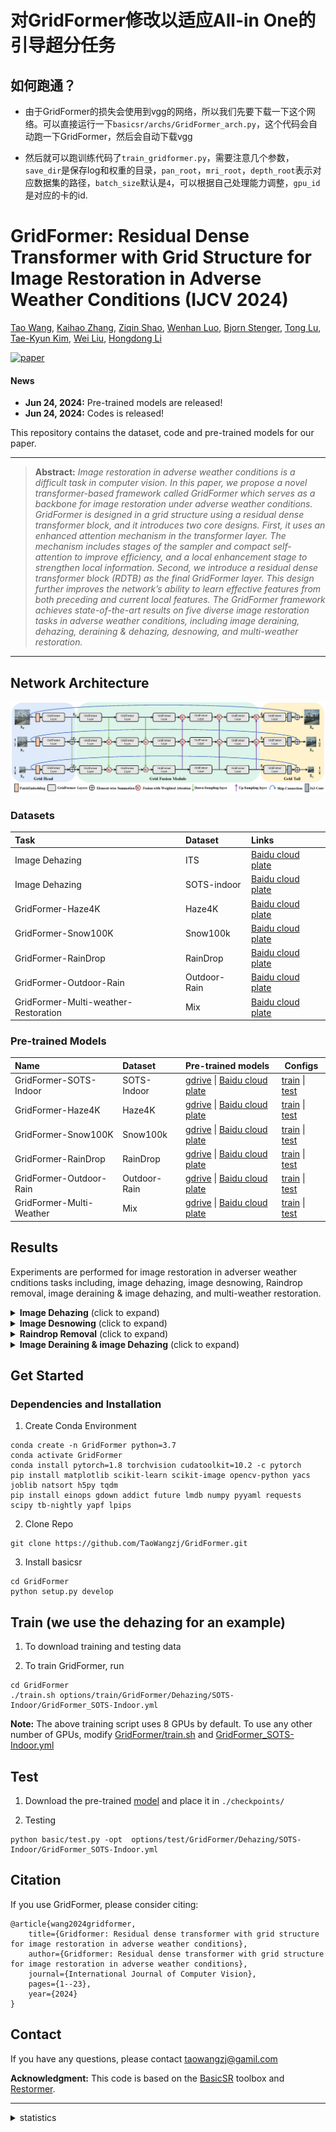 # 对GridFormer修改以适应All-in One的引导超分任务

## 如何跑通？

* 由于GridFormer的损失会使用到vgg的网络，所以我们先要下载一下这个网络。可以直接运行一下`basicsr/archs/GridFormer_arch.py`，这个代码会自动跑一下GridFormer，然后会自动下载vgg

* 然后就可以跑训练代码了`train_gridformer.py`，需要注意几个参数，`save_dir`是保存log和权重的目录，`pan_root`，`mri_root`，`depth_root`表示对应数据集的路径，`batch_size`默认是`4`，可以根据自己处理能力调整，`gpu_id`是对应的卡的id.


# GridFormer: Residual Dense Transformer with Grid Structure for Image Restoration in Adverse Weather Conditions (IJCV 2024)

[Tao Wang](https://scholar.google.com/citations?user=TsDufoMAAAAJ&hl=en), [Kaihao Zhang](https://scholar.google.com/citations?user=eqwDXdMAAAAJ&hl=en), [Ziqin Shao](), [Wenhan Luo](https://scholar.google.com/citations?user=g20Q12MAAAAJ&hl=en), [Bjorn Stenger](https://scholar.google.com/citations?user=plhjgHUAAAAJ&hl=en), [Tong Lu](https://cs.nju.edu.cn/lutong/index.htm),
[Tae-Kyun Kim](https://scholar.google.com.hk/citations?user=j2WcLecAAAAJ&hl=zh-CN),
[Wei Liu](https://scholar.google.com/citations?user=AjxoEpIAAAAJ&hl=en),
[Hongdong Li](https://scholar.google.com.hk/citations?user=Mq89JAcAAAAJ&hl=zh-CN)


[![paper](https://img.shields.io/badge/arXiv-Paper-<COLOR>.svg)](https://arxiv.org/pdf/2305.17863)





#### News
- **Jun 24, 2024:** Pre-trained models are released!
- **Jun 24, 2024:** Codes is released!

This repository contains the dataset, code and pre-trained models for our paper.

<hr />

> **Abstract:** *Image restoration in adverse weather conditions is a difficult task in computer vision. In this paper, we propose a novel transformer-based framework called GridFormer which serves as a backbone for image restoration under adverse weather conditions. GridFormer is designed in a grid structure using a residual dense transformer block, and it introduces two core designs. First, it uses an enhanced attention mechanism in the transformer layer. The mechanism includes stages of the sampler and compact self-attention to improve efficiency, and a local enhancement stage to strengthen local information. Second, we introduce a residual dense transformer block (RDTB) as the final GridFormer layer. This design further improves the network’s ability to learn effective features from both preceding and current local features. The GridFormer framework achieves state-of-the-art results on five diverse image restoration tasks in adverse weather conditions, including image deraining, dehazing, deraining & dehazing, desnowing, and multi-weather restoration.* 
<hr />

## Network Architecture
![](images/GridFormer.png)

### Datasets

| Task | Dataset| Links |
|:----|:----|:----|
|Image Dehazing| ITS |  [Baidu cloud plate](https://pan.baidu.com/s/1MDeL3O8qfDuBp3ItOsGlbA?pwd=65h2)|
|Image Dehazing| SOTS-indoor |  [Baidu cloud plate](https://pan.baidu.com/s/1Ezik5nUv4TwbIs2NTWutgg?pwd=yx6c)|
|GridFormer-Haze4K|Haze4K|[Baidu cloud plate](https://pan.baidu.com/s/1dfBsL76stv5PWgJD864YLw?pwd=683z)|
|GridFormer-Snow100K|Snow100k| [Baidu cloud plate](https://pan.baidu.com/s/1qLQViQAhlIaD5EqhHPNRqg?pwd=m2vf)|
|GridFormer-RainDrop|RainDrop|[Baidu cloud plate](https://pan.baidu.com/s/1cmQdSO-l0VmJ_Rueybk0UQ?pwd=fe86)|
|GridFormer-Outdoor-Rain|Outdoor-Rain| [Baidu cloud plate](https://pan.baidu.com/s/1VE4e7C1M4nFnqaqZp_4ayg?pwd=5gb7)|
|GridFormer-Multi-weather-Restoration|Mix|[Baidu cloud plate](https://pan.baidu.com/s/1CpfxSyRo3dJVQG81EpENHQ?pwd=1jua)|


### Pre-trained Models
| Name | Dataset| Pre-trained models | Configs |
|:----|:----|:----|-----|
|GridFormer-SOTS-Indoor|SOTS-Indoor|[gdrive](https://drive.google.com/drive/folders/18OnOUkwfbpltn_i384z62m0cwrnHsnHL?usp=sharing)  \|  [Baidu cloud plate](https://pan.baidu.com/s/1-kCOBnsIbBJMFdpCfiUYvA?pwd=5bls)|[train](./options/train/GridFormer/Dehazing/SOTS-Indoor/GridFormer_SOTS-Indoor.yml) \| [test](./options/test/GridFormer/Dehazing/SOTS-Indoor/GridFormer_SOTS-Indoor.yml)|
|GridFormer-Haze4K|Haze4K|[gdrive](https://drive.google.com/drive/folders/1TPDn9_5Lww7OWKf_zq0s1OpIRjfWm5mS?usp=sharing)  \|  [Baidu cloud plate](https://pan.baidu.com/s/1xJ8dG3xeaXSWvJhIjCReDQ?pwd=xet5)|[train](./options/train/GridFormer/Dehazing/Haze4K/GridFormer_Haze4K.yml) \| [test](./options/test/GridFormer/Dehazing/Haze4K/GridFormer_Haze4K.yml)|
|GridFormer-Snow100K|Snow100k|[gdrive](https://drive.google.com/drive/folders/18EANFEjoerJsOaVpCIeMxiJ29P3CFODi?usp=sharing)  \|  [Baidu cloud plate](https://pan.baidu.com/s/1hSuBWnfgZAtDibt5TJDkvg?pwd=pgxy )|[train](./options/train/GridFormer/Desnowing/GridFormer_Snow100K.yml) \| [test](./options/test/GridFormer/Desonwing/GridFormer_Snow100K.yml)|
|GridFormer-RainDrop|RainDrop|[gdrive](https://drive.google.com/drive/folders/1nRLw354icekUQRFRpVidVrrVeHAxLpzI?usp=sharing)  \|  [Baidu cloud plate](https://pan.baidu.com/s/1HaJV-utd5D3xrV8XYX5khA?pwd=7d1w)|[train](./options/train/GridFormer/Raindrop_Removal/GridFormer_RainDrop.yml) \| [test](./options/test/GridFormer/Raindrop_Removal/GridFormer_RainDrop.yml)|
|GridFormer-Outdoor-Rain|Outdoor-Rain|[gdrive](https://drive.google.com/drive/folders/14XEcTU_dAawCZglHLVjF4yFdbGuLbc4z?usp=sharing)  \|  [Baidu cloud plate](https://pan.baidu.com/s/1oBr8DrKlNrLOzRJHdKS05w?pwd=lszg)|[train](./options/train/GridFormer/Dehazing&Deraining/GridFormer_Outdoor-Rain.yml) \| [test](./options/test/GridFormer/Dehazing&Deraining/GridFormer_Outdoor-Rain.yml)|
|GridFormer-Multi-Weather|Mix|[gdrive](https://drive.google.com/drive/folders/1jLHWQwzUMb6rOmZ4S0vnIBnxfmh7sf4Z?usp=sharing)  \|  [Baidu cloud plate](https://pan.baidu.com/s/1T0lc2LFc-OJCkFFms5h3Tg?pwd=xjr3)|[train](./options/train/GridFormer/Multi_weather_Restoration/GridFormer_mixed.yml) \| [test](./options/test/GridFormer/Multi_weather_Restoration/GridFormer_mixed.yml)|


## Results
Experiments are performed for image restoration in adverser weather cnditions tasks including, image dehazing, image desnowing, Raindrop removal, image deraining & image dehazing, and multi-weather restoration. 

<details>
<summary><strong>Image Dehazing</strong> (click to expand) </summary>

<p align="center"><img src = "images/table_dehazing.png"> </p>
</details>

<details>
<summary><strong>Image Desnowing</strong> (click to expand) </summary>

<p align="center"><img src = "images/table_desnowing.png"></p></details>

<details>
<summary><strong>Raindrop Removal</strong> (click to expand) </summary>


<img src = "images/table_raindrop_removal.png"> 
</details>


<details>
<summary><strong>Image Deraining & image Dehazing</strong> (click to expand) </summary>

<img src = "images/table_deraining&dehazing.png">
</details>

## Get Started
### Dependencies and Installation
1. Create Conda Environment 
```
conda create -n GridFormer python=3.7
conda activate GridFormer
conda install pytorch=1.8 torchvision cudatoolkit=10.2 -c pytorch
pip install matplotlib scikit-learn scikit-image opencv-python yacs joblib natsort h5py tqdm
pip install einops gdown addict future lmdb numpy pyyaml requests scipy tb-nightly yapf lpips
```
2. Clone Repo
```
git clone https://github.com/TaoWangzj/GridFormer.git
```

3. Install basicsr

```
cd GridFormer
python setup.py develop 
```


## Train (we use the dehazing for an example)

1. To download training and testing data


3. To train GridFormer, run
```
cd GridFormer
./train.sh options/train/GridFormer/Dehazing/SOTS-Indoor/GridFormer_SOTS-Indoor.yml
```
**Note:** The above training script uses 8 GPUs by default. To use any other number of GPUs, modify [GridFormer/train.sh](./train.sh) and [GridFormer_SOTS-Indoor.yml](./options/train/GridFormer/Dehazing/SOTS-Indoor/GridFormer_SOTS-Indoor.yml)


## Test

1. Download the pre-trained [model](https://drive.google.com/drive/folders/18OnOUkwfbpltn_i384z62m0cwrnHsnHL?usp=sharing) and place it in `./checkpoints/`

2. Testing
```
python basic/test.py -opt  options/test/GridFormer/Dehazing/SOTS-Indoor/GridFormer_SOTS-Indoor.yml
```

## Citation
If you use GridFormer, please consider citing:

    @article{wang2024gridformer,
        title={Gridformer: Residual dense transformer with grid structure for image restoration in adverse weather conditions}, 
        author={Gridformer: Residual dense transformer with grid structure for image restoration in adverse weather conditions},
        journal={International Journal of Computer Vision},
        pages={1--23},
        year={2024}
    }

## Contact
If you have any questions, please contact taowangzj@gamil.com

**Acknowledgment:** This code is based on the [BasicSR](https://github.com/xinntao/BasicSR) toolbox and [Restormer](https://github.com/megvii-model/HINet). 

---
<details>
<summary>statistics</summary>

![visitors](https://visitor-badge.laobi.icu/badge?page_id=TaoWangzj/GridFormer)

</details>
